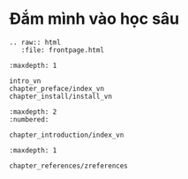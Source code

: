 Đắm mình vào học sâu
========================

```eval_rst
.. raw:: html
   :file: frontpage.html
```

```toc
:maxdepth: 1

intro_vn
chapter_preface/index_vn
chapter_install/install_vn
```

```toc
:maxdepth: 2
:numbered:

chapter_introduction/index_vn
```

```toc
:maxdepth: 1

chapter_references/zreferences
```
